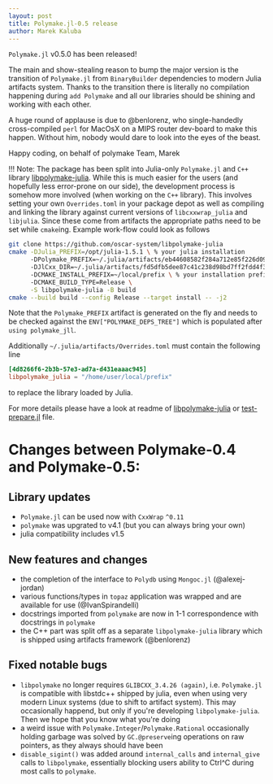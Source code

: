 ```yaml
---
layout: post
title: Polymake.jl-0.5 release
author: Marek Kaluba
---
```


`Polymake.jl` v0.5.0 has been released!

The main and show-stealing reason to bump the major version is the transition of `Polymake.jl` from `BinaryBuilder` dependencies to modern Julia artifacts system. Thanks to the transition there is literally no compilation happening during `add Polymake` and all our libraries should be shining and working with each other.

A huge round of applause is due to @benlorenz, who single-handedly cross-compiled `perl` for MacOsX on a MIPS router dev-board to make this happen. Without him, nobody would dare to look into the eyes of the beast.

Happy coding,
on behalf of polymake Team,
Marek

!!! Note:
The package has been split into Julia-only `Polymake.jl` and `C++` library [libpolymake-julia](https://github.com/oscar-system/libpolymake-julia).
While this is much easier for the users (and hopefully less error-prone on our side), the development process is somehow more involved (when working on the `C++` library). This involves setting your own `Overrides.toml` in your package depot as well as compiling and linking the library against current versions of `libcxxwrap_julia` and `libjulia`. Since these come from artifacts the appropriate paths need to be set while `cmake`ing. Example work-flow could look as follows

```bash
git clone https://github.com/oscar-system/libpolymake-julia
cmake -DJulia_PREFIX=/opt/julia-1.5.1 \ % your julia installation
      -DPolymake_PREFIX=~/.julia/artifacts/eb44608582f284a712e85f226d09d4d2ada2f06c \ % autogenerated artifact
      -DJlCxx_DIR=~/.julia/artifacts/fd5dfb5dee87c41c238d98bd7ff2fdd4f307e824/lib/cmake/JlCxx \ % your cxxwrap_julia artifact
      -DCMAKE_INSTALL_PREFIX=~/local/prefix \ % your installation prefix
      -DCMAKE_BUILD_TYPE=Release \
      -S libpolymake-julia -B build
cmake --build build --config Release --target install -- -j2
```

Note that the `Polymake_PREFIX` artifact is generated on the fly and needs to be checked against the `ENV["POLYMAKE_DEPS_TREE"]` which is populated after `using polymake_jll`.

Additionally `~/.julia/artifacts/Overrides.toml` must contain the following line

```toml
[4d8266f6-2b3b-57e3-ad7a-d431eaaac945]
libpolymake_julia = "/home/user/local/prefix"
```

to replace the library loaded by  Julia.

For more details please have a look at readme of [libpolymake-julia](https://github.com/oscar-system/libpolymake-julia) or [test-prepare.jl](https://github.com/oscar-system/libpolymake-julia/blob/master/test-prepare.jl) file.



# Changes between Polymake-0.4 and Polymake-0.5:

## Library updates

* `Polymake.jl` can be used now with `CxxWrap` `^0.11`
* `polymake` was upgrated to v4.1 (but you can always bring your own)
* julia compatibility includes v1.5

## New features and changes
* the completion of the interface to `Polydb` using `Mongoc.jl` (@alexej-jordan)
* various functions/types in `topaz` application was wrapped and are available for use (@IvanSpirandelli)
* docstrings imported from `polymake` are now in 1-1 correspondence with docstrings in `polymake`
* the C++ part was split off as a separate `libpolymake-julia` library which is shipped using artifacts framework (@benlorenz) 

## Fixed notable bugs

* `libpolymake` no longer requires `GLIBCXX_3.4.26 (again)`, i.e. `Polymake.jl` is compatible with libstdc++ shipped by julia, even when using very modern Linux systems (due to shift to artifact system). This may occasionally happend, but only if you're developing `libpolymake-julia`. Then we hope that you know what you're doing
* a weird issue with `Polymake.Integer`/`Polymake.Rational` occasionally holding garbage was solved by `GC.@preserve`ing operations on raw pointers, as they always should have been
* `disable_sigint()` was added around `internal_calls` and `internal_give` calls to `libpolymake`, essentially blocking users ability to Ctrl^C during most calls to `polymake`.
